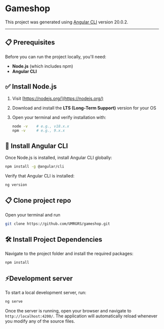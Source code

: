 # Gameshop

This project was generated using [Angular CLI](https://github.com/angular/angular-cli) version 20.0.2.

---

## 📋 Prerequisites

Before you can run the project locally, you'll need:

- **Node.js** (which includes npm)
- **Angular CLI**

## ✅ Install Node.js

1. Visit [https://nodejs.org/](https://nodejs.org/)  
2. Download and install the **LTS (Long‑Term Support)** version for your OS  
3. Open your terminal and verify installation with:

   ```bash
   node -v    # e.g., v18.x.x
   npm -v     # e.g., 9.x.x

## 🚀 Install Angular CLI

Once Node.js is installed, install Angular CLI globally:

   ```bash
   npm install -g @angular/cli
   ```

Verify that Angular CLI is installed:
   ```bash
   ng version
   ```

## 📋 Clone project repo
Open your terminal and run
   ```bash
   git clone https://github.com/UMRGRS/gameshop.git
   ```

## 🛠️ Install Project Dependencies
Navigate to the project folder and install the required packages:
   ```bash
   npm install
   ```

## ⚡Development server

To start a local development server, run:

```bash
ng serve
```

Once the server is running, open your browser and navigate to `http://localhost:4200/`. The application will automatically reload whenever you modify any of the source files.





